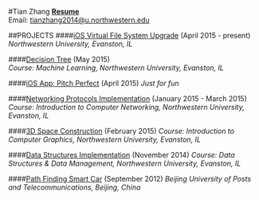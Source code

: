 #Tian Zhang
[**Resume**](https://github.com/zhtiansweet/zhtiansweet.github.io/blob/master/Resume-TianZhang-Eng.pdf)  
Email: tianzhang2014@u.northwestern.edu  

##PROJECTS
####[iOS Virtual File System Upgrade](https://github.com/zhtiansweet/virtual_filesystem-ios) (April 2015 - present)
_Northwestern University, Evanston, IL_

####[Decision Tree](https://github.com/zhtiansweet/decisionTreeC4.5) (May 2015)  
_Course: Machine Learning, Northwestern University, Evanston, IL_

####[iOS App: Pitch Perfect](https://github.com/zhtiansweet/PitchPerfect) (April 2015)
_Just for fun_

####[Networking Protocols Implementation](https://github.com/zhtiansweet/NetworkProtocol_EECS340) (January 2015 - March 2015)  
_Course: Introduction to Computer Networking, Northwestern University, Evanston, IL_

####[3D Space Construction](https://github.com/zhtiansweet/3DSpace_EECS351) (February 2015)
_Course: Introduction to Computer Graphics, Northwestern University, Evanston, IL_  

####[Data Structures Implementation](https://github.com/zhtiansweet/DataStructure_EECS214) (November 2014)
_Course: Data Structures & Data Management, Northwestern University, Evanston, IL_

####[Path Finding Smart Car](https://github.com/zhtiansweet/SmartCar) (September 2012)
_Beijing University of Posts and Telecommunications, Beijing, China_

